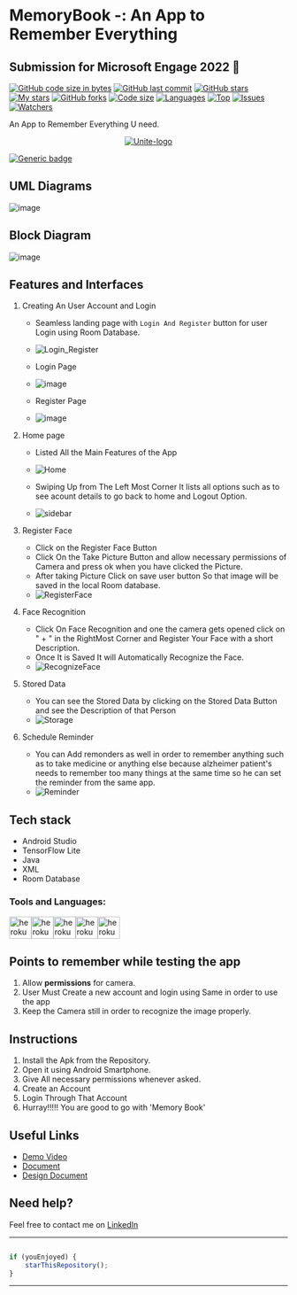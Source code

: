 # MemoryBook -: An App to Remember Everything 
## Submission for Microsoft Engage 2022 🌟

[![GitHub code size in bytes](https://img.shields.io/github/languages/code-size/aaditrychoudhury/MemoryBook?logo=github&style=for-the-badge)](https://github.com/aaditrychoudhury/) 
[![GitHub last commit](https://img.shields.io/github/last-commit/aaditrychoudhury/MemoryBook?style=for-the-badge&logo=git)](https://github.com/aaditrychoudhury/) 
[![GitHub stars](https://img.shields.io/github/stars/aaditrychoudhury/MemoryBook?style=for-the-badge)](https://github.com/aaditrychoudhury/MemoryBook/stargazers) 
[![My stars](https://img.shields.io/github/stars/aaditrychoudhury?affiliations=OWNER%2CCOLLABORATOR&style=for-the-badge&label=My%20stars)](https://github.com/aaditrychoudhury/MemoryBook/stargazers) 
[![GitHub forks](https://img.shields.io/github/forks/aaditrychoudhury/MemoryBook?style=for-the-badge&logo=git)](https://github.com/aaditrychoudhury/MemoryBook/network)
[![Code size](https://img.shields.io/github/languages/code-size/aaditrychoudhury/MemoryBook?style=for-the-badge)](https://github.com/aaditrychoudhury/MemoryBook)
[![Languages](https://img.shields.io/github/languages/count/aaditrychoudhury/MemoryBook?style=for-the-badge)](https://github.com/aaditrychoudhury/MemoryBook)
[![Top](https://img.shields.io/github/languages/top/aaditrychoudhury/MemoryBook?style=for-the-badge&label=Top%20Languages)](https://github.com/aaditrychoudhury/MemoryBook)
[![Issues](https://img.shields.io/github/issues/aaditrychoudhury/MemoryBook?style=for-the-badge&label=Issues)](https://github.com/aaditrychoudhury/MemoryBook)
[![Watchers](	https://img.shields.io/github/watchers/aaditrychoudhury/MemoryBook?label=Watch&style=for-the-badge)](https://github.com/aaditrychoudhury/MemoryBook/) 

An App to Remember Everything U need.
<p align="center">
<a href="https://MemoryBook-apurva.herokuapp.com/landing">
<img src="https://user-images.githubusercontent.com/76275812/170854285-22dc16ce-e5e6-4e6d-b1b7-aaca638395d9.png" alt="Unite-logo"/>
</a>
</p>

[![Generic badge](https://img.shields.io/badge/view-demo-blue?style=for-the-badge&label=View%20Demo%20Video)](https://www.youtube.com/watch?v=LsbhoawAZOU) 
## UML Diagrams
![image](https://user-images.githubusercontent.com/76275812/170863025-0edb496f-fa23-4d69-a708-9d2d280c3f0b.png)

## Block Diagram
![image](https://user-images.githubusercontent.com/76275812/170863328-80ed0271-9ffc-45f6-8c6b-815156ffbefc.png)


## Features and Interfaces

1. Creating An User Account and Login
   - Seamless landing page with `Login And Register` button for user Login using Room Database.
   - ![Login_Register](https://user-images.githubusercontent.com/76275812/170854210-72c8a7c5-2de2-41e4-9c08-b3c080cbbd08.gif)


   
 
   - Login Page
   - ![image](https://user-images.githubusercontent.com/76275812/170854358-bae0ed00-c070-4fa2-9d84-08b49aba2b42.png)
   
   
   - Register Page
   - ![image](https://user-images.githubusercontent.com/76275812/170854377-f981a156-82ee-44da-b778-757ac9001d55.png)

2. Home page 
   - Listed All the Main Features of the App
   - ![Home](https://user-images.githubusercontent.com/76275812/170854587-1a48d8b6-9946-4b45-b26b-f6621fe263b8.gif)


   
   - Swiping Up from The Left Most Corner It lists all options such as to see acount details to go back to home and Logout Option.
   - ![sidebar](https://user-images.githubusercontent.com/76275812/170854602-7d1260ac-de92-41aa-88c4-c505921622f2.gif)

     
3. Register Face
   - Click on the Register Face Button
   - Click On the Take Picture Button and allow necessary permissions of Camera and press ok when you have clicked the Picture.
   - After taking Picture Click on save user button So that image will be saved in the local Room database.
   - ![RegisterFace](https://user-images.githubusercontent.com/76275812/170856482-51580f07-cdce-4018-9590-86c52992f056.gif)

   
4. Face Recognition
   - Click On Face Recognition and one the camera gets opened click on " + " in the RightMost Corner and Register Your Face with a short Description.
   - Once It is Saved It will Automatically Recognize the Face.
   - ![RecognizeFace](https://user-images.githubusercontent.com/76275812/170856424-7d0ad1b7-4791-4dc6-8b79-b2da5fe0265c.gif)


  
   

5. Stored Data
   - You can see the Stored Data by clicking on the Stored Data Button and see the Description of that Person
   - ![Storage](https://user-images.githubusercontent.com/76275812/170856622-1bf1d47b-e12c-48a6-a458-e938b24fcfd1.gif)


   
   
6. Schedule Reminder 
   - You can Add remonders as well in order to remember anything such as to take medicine or anything else because alzheimer patient's needs to remember too many things at the same time so he can set the reminder from the same app.
   - ![Reminder](https://user-images.githubusercontent.com/76275812/170854860-ff1376ed-baf5-4d86-a307-213e1fdb48ea.gif)



## Tech stack

  - Android Studio
  - TensorFlow Lite
  - Java
  - XML
  - Room Database

### Tools and Languages: 
<img src="https://www.vectorlogo.zone/logos/java/java-vertical.svg" alt="heroku" width="40" height="40"/><img src="https://www.vectorlogo.zone/logos/android/android-icon.svg" alt="heroku" width="40" height="40"/><img src="https://www.vectorlogo.zone/logos/tensorflow/tensorflow-icon.svg" alt="heroku" width="40" height="40"/><img src="https://www.vectorlogo.zone/logos/mysql/mysql-icon.svg" alt="heroku" width="40" height="40"/><img src="https://www.vectorlogo.zone/logos/w3c_xml/w3c_xml-icon.svg" alt="heroku" width="40" height="40"/>



## Points to remember while testing the app

1. Allow **permissions** for camera.
2. User Must Create a new account and login using Same in order to use the app
3. Keep the Camera still in order to recognize the image properly.

## Instructions


1. Install the Apk from the Repository.
2. Open it using Android Smartphone.
3. Give All necessary permissions whenever asked. 
4. Create an Account
5. Login Through That Account 
5. Hurray!!!!! You are good to go with 'Memory Book'



## Useful Links

- [Demo Video](https://youtu.be/LsbhoawAZOU)
- [Document](https://www.canva.com/design/DAFCFQnAJWw/ZUQw1ukcdcLGJ05qZ-H3Bg/view?utm_content=DAFCFQnAJWw&utm_campaign=designshare&utm_medium=link2&utm_source=sharebutton)
- [Design Document](https://docs.google.com/document/d/1YSLyGvn87_cATycrD9la8HAzBLB3F42fuBuF05jAJ_s/edit?usp=sharing)

## Need help?

Feel free to contact me on [LinkedIn](https://www.linkedin.com/in/aaditry-choudhury-676336188/) 



---------

```javascript

if (youEnjoyed) {
    starThisRepository();
}

```

-----------

